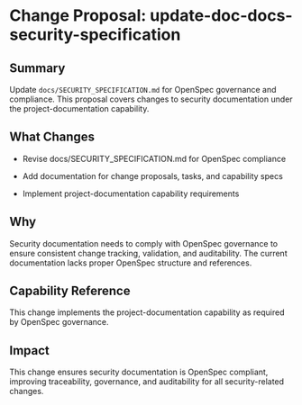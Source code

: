 # Change Proposal: update-doc-docs-security-specification

## Summary

Update `docs/SECURITY_SPECIFICATION.md` for OpenSpec governance and compliance. This proposal covers changes to security documentation under the project-documentation capability.

## What Changes

- Revise docs/SECURITY_SPECIFICATION.md for OpenSpec compliance

- Add documentation for change proposals, tasks, and capability specs

- Implement project-documentation capability requirements

## Why

Security documentation needs to comply with OpenSpec governance to ensure consistent change tracking, validation, and auditability. The current documentation lacks proper OpenSpec structure and references.

## Capability Reference

This change implements the project-documentation capability as required by OpenSpec governance.

## Impact

This change ensures security documentation is OpenSpec compliant, improving traceability, governance, and auditability for all security-related changes.
